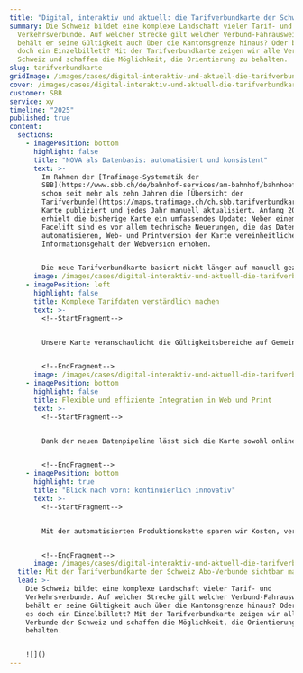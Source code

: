 ```yaml
---
title: "Digital, interaktiv und aktuell: die Tarifverbundkarte der Schweiz."
summary: Die Schweiz bildet eine komplexe Landschaft vieler Tarif- und
  Verkehrsverbunde. Auf welcher Strecke gilt welcher Verbund-Fahrausweis? Und
  behält er seine Gültigkeit auch über die Kantonsgrenze hinaus? Oder braucht es
  doch ein Einzelbillett? Mit der Tarifverbundkarte zeigen wir alle Verbunde der
  Schweiz und schaffen die Möglichkeit, die Orientierung zu behalten.
slug: tarifverbundkarte
gridImage: /images/cases/digital-interaktiv-und-aktuell-die-tarifverbundkarte-der-schweiz/tarifverbundkarte_01.webp
cover: /images/cases/digital-interaktiv-und-aktuell-die-tarifverbundkarte-der-schweiz/verbund.png
customer: SBB
service: xy
timeline: "2025"
published: true
content:
  sections:
    - imagePosition: bottom
      highlight: false
      title: "NOVA als Datenbasis: automatisiert und konsistent"
      text: >-
        Im Rahmen der [Trafimage-Systematik der
        SBB](https://www.sbb.ch/de/bahnhof-services/am-bahnhof/bahnhoefe/karten-bahnhofplaene.html) wurde
        schon seit mehr als zehn Jahren die [Übersicht der
        Tarifverbunde](https://maps.trafimage.ch/ch.sbb.tarifverbundkarte.public) als
        Karte publiziert und jedes Jahr manuell aktualisiert. Anfang 2021
        erhielt die bisherige Karte ein umfassendes Update: Neben einem sanften
        Facelift sind es vor allem technische Neuerungen, die das Datenupdate
        automatisieren, Web- und Printversion der Karte vereinheitlichen und den
        Informationsgehalt der Webversion erhöhen.


        Die neue Tarifverbundkarte basiert nicht länger auf manuell gezeichneten Inhalten, sondern nutzt stattdessen die Tarifdatenbank NOVA, das Herzstück des künftigen Preissystem ÖV Schweiz (ZPS), als zentrale Grundlage. Diese Datenbank enthält alle Informationen zur Gültigkeit von Abonnements pro Verbindung («Kanten») und Betreiber und wird routinemässig zum Fahrplanwechsel aktualisiert.
      image: /images/cases/digital-interaktiv-und-aktuell-die-tarifverbundkarte-der-schweiz/divers.png
    - imagePosition: left
      highlight: false
      title: Komplexe Tarifdaten verständlich machen
      text: >-
        <!--StartFragment-->


        Unsere Karte veranschaulicht die Gültigkeitsbereiche auf Gemeindeebene. Eine Generalisierung, die Übersichtlichkeit bei landesweiter Darstellung garantiert. Alle Schritte, von der Zuordnung der Tarifkanten aus NOVA, über die räumliche Präzisierung mittels Routing-Dienste bis hin zur Darstellung von Sonderfällen (z. B. Zahnradbahn nach Les Pléiades, Grenzfälle), werden automatisiert durch einen speziell entwickelten Algorithmus umgesetzt. Überlappende Verbunde werden mit farbigen Schraffuren visualisiert. Zum Einsatz kommt die moderne Technologie MapBox Vector Tiles, die hochauflösende Darstellungen und weitreichende Interaktivität mit der Karte ermöglicht und gleichzeitig die Datenmenge, die der Webbrowser über das Internet laden muss, gering hält.


        <!--EndFragment-->
      image: /images/cases/digital-interaktiv-und-aktuell-die-tarifverbundkarte-der-schweiz/verbundskarte.png
    - imagePosition: bottom
      highlight: false
      title: Flexible und effiziente Integration in Web und Print
      text: >-
        <!--StartFragment-->


        Dank der neuen Datenpipeline lässt sich die Karte sowohl online interaktiv nutzen als auch als PDF im Format bis A0 drucken, inklusive automatischer Legende. Damit wird der digitale und gedruckte Einsatz erstmals aus einer Quelle heraus ermöglicht.


        <!--EndFragment-->
    - imagePosition: bottom
      highlight: true
      title: "Blick nach vorn: kontinuierlich innovativ"
      text: >-
        <!--StartFragment-->


        Mit der automatisierten Produktionskette sparen wir Kosten, verbessern Aktualität und minimieren Fehler. Zukünftige Erweiterungen können auf die Gültigkeit übergreifender Produkte wie GA oder Halbtax streckenweise differenziert visualisieren. 


        <!--EndFragment-->
      image: /images/cases/digital-interaktiv-und-aktuell-die-tarifverbundkarte-der-schweiz/1000_f_1356199167_apar6prdhjpivjzzzg4lyazj1ubcwrwn.jpg
  title: Mit der Tarifverbundkarte der Schweiz Abo-Verbunde sichtbar machen.
  lead: >-
    Die Schweiz bildet eine komplexe Landschaft vieler Tarif- und
    Verkehrsverbunde. Auf welcher Strecke gilt welcher Verbund-Fahrausweis? Und
    behält er seine Gültigkeit auch über die Kantonsgrenze hinaus? Oder braucht
    es doch ein Einzelbillett? Mit der Tarifverbundkarte zeigen wir alle
    Verbunde der Schweiz und schaffen die Möglichkeit, die Orientierung zu
    behalten.


    ![]()
---
```

